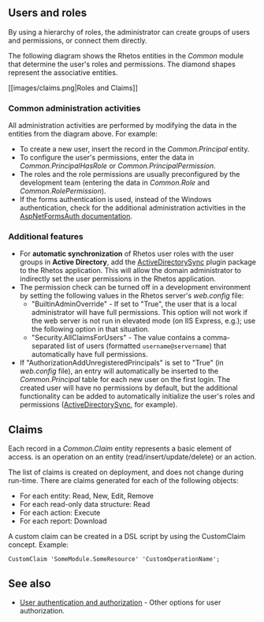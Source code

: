 ## Users and roles

By using a hierarchy of roles, the administrator can create groups of users and permissions, or connect them directly.

The following diagram shows the Rhetos entities in the *Common* module that determine the user's roles and permissions. The diamond shapes represent the associative entities.

[[images/claims.png|Roles and Claims]]

### Common administration activities

All administration activities are performed by modifying the data in the entities from the diagram above. For example:

* To create a new user, insert the record in the *Common.Principal* entity.
* To configure the user's permissions, enter the data in *Common.PrincipalHasRole* or *Common.PrincipalPermission*.
* The roles and the role permissions are usually preconfigured by the development team (entering the data in *Common.Role* and *Common.RolePermission*).
* If the forms authentication is used, instead of the Windows authentication, check for the additional administration activities in the [AspNetFormsAuth documentation](https://github.com/Rhetos/AspNetFormsAuth/blob/master/Readme.md).

### Additional features

* For **automatic synchronization** of Rhetos user roles with the user groups in **Active Directory**,
add the [ActiveDirectorySync](https://github.com/Rhetos/ActiveDirectorySync) plugin package to the Rhetos application. This will allow the domain administrator to indirectly set the user permissions in the Rhetos application.
* The permission check can be turned off in a development environment by setting the following values in the Rhetos server's *web.config* file:
    * "BuiltinAdminOverride" - If set to "True", the user that is a local administrator will have full permissions. This option will not work if the web server is not run in elevated mode (on IIS Express, e.g.); use the following option in that situation.
    * "Security.AllClaimsForUsers" - The value contains a comma-separated list of users (formatted `username@servername`) that automatically have full permissions.
* If "AuthorizationAddUnregisteredPrincipals" is set to "True" (in *web.config* file), an entry will automatically be inserted to the *Common.Principal* table for each new user on the first login. The created user will have no permissions by default, but the additional functionality can be added to automatically initialize the user's roles and permissions ([ActiveDirectorySync](https://github.com/Rhetos/ActiveDirectorySync), for example).

## Claims

Each record in a *Common.Claim* entity represents a basic element of access. is an operation on an entity (read/insert/update/delete) or an action.

The list of claims is created on deployment, and does not change during run-time.
There are claims generated for each of the following objects:

* For each entity: Read, New, Edit, Remove
* For each read-only data structure: Read
* For each action: Execute
* For each report: Download

A custom claim can be created in a DSL script by using the CustomClaim concept. Example:

    CustomClaim 'SomeModule.SomeResource' 'CustomOperationName';

## See also

* [User authentication and authorization](https://github.com/Rhetos/Rhetos/wiki/User-authentication-and-authorization) - Other options for user authorization.
